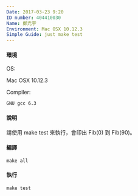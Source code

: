 ```yaml
---
Date: 2017-03-23 9:20
ID number: 404410030
Name: 鄭光宇
Environment: Mac OSX 10.12.3
Simple Guide: just make test
---
```

#### 環境
OS:

Mac OSX 10.12.3

Compiler:
```
GNU gcc 6.3
```

#### 說明
請使用 make test 來執行，會印出 Fib(0) 到 Fib(90)。

#### 編譯

`make all`

#### 執行

`make test`

